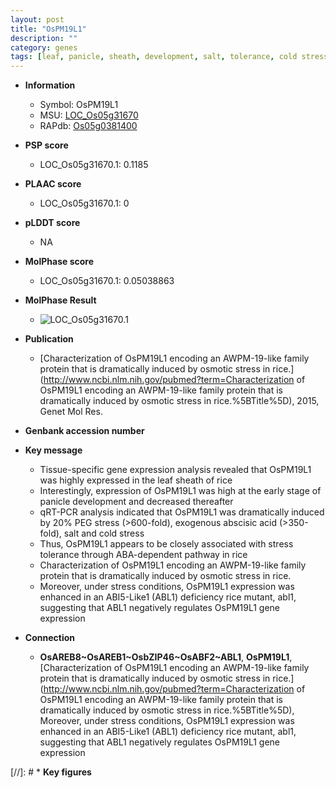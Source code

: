 ```yaml
---
layout: post
title: "OsPM19L1"
description: ""
category: genes
tags: [leaf, panicle, sheath, development, salt, tolerance, cold stress, stress, abscisic acid, stress tolerance]
---
```


* **Information**  
    + Symbol: OsPM19L1  
    + MSU: [LOC_Os05g31670](http://rice.plantbiology.msu.edu/cgi-bin/ORF_infopage.cgi?orf=LOC_Os05g31670)  
    + RAPdb: [Os05g0381400](http://rapdb.dna.affrc.go.jp/viewer/gbrowse_details/irgsp1?name=Os05g0381400)  

* **PSP score**  
    + LOC_Os05g31670.1: 0.1185 

* **PLAAC score**  
    + LOC_Os05g31670.1: 0 

* **pLDDT score**
    + NA


* **MolPhase score**
    + LOC_Os05g31670.1: 0.05038863

* **MolPhase Result**
    + ![LOC_Os05g31670.1](https://304243504.github.io/Pictures/LOC_Os05g/LOC_Os05g31670.1.png)

* **Publication**  
    + [Characterization of OsPM19L1 encoding an AWPM-19-like family protein that is dramatically induced by osmotic stress in rice.](http://www.ncbi.nlm.nih.gov/pubmed?term=Characterization of OsPM19L1 encoding an AWPM-19-like family protein that is dramatically induced by osmotic stress in rice.%5BTitle%5D), 2015, Genet Mol Res.

* **Genbank accession number**  

* **Key message**  
    + Tissue-specific gene expression analysis revealed that OsPM19L1 was highly expressed in the leaf sheath of rice
    + Interestingly, expression of OsPM19L1 was high at the early stage of panicle development and decreased thereafter
    + qRT-PCR analysis indicated that OsPM19L1 was dramatically induced by 20% PEG stress (&gt;600-fold), exogenous abscisic acid (&gt;350-fold), salt and cold stress
    + Thus, OsPM19L1 appears to be closely associated with stress tolerance through ABA-dependent pathway in rice
    + Characterization of OsPM19L1 encoding an AWPM-19-like family protein that is dramatically induced by osmotic stress in rice.
    + Moreover, under stress conditions, OsPM19L1 expression was enhanced in an ABI5-Like1 (ABL1) deficiency rice mutant, abl1, suggesting that ABL1 negatively regulates OsPM19L1 gene expression

* **Connection**  
    + __OsAREB8~OsAREB1~OsbZIP46~OsABF2~ABL1__, __OsPM19L1__, [Characterization of OsPM19L1 encoding an AWPM-19-like family protein that is dramatically induced by osmotic stress in rice.](http://www.ncbi.nlm.nih.gov/pubmed?term=Characterization of OsPM19L1 encoding an AWPM-19-like family protein that is dramatically induced by osmotic stress in rice.%5BTitle%5D), Moreover, under stress conditions, OsPM19L1 expression was enhanced in an ABI5-Like1 (ABL1) deficiency rice mutant, abl1, suggesting that ABL1 negatively regulates OsPM19L1 gene expression

[//]: # * **Key figures**  


